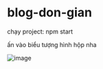 # blog-don-gian

chạy project: npm start

ấn vào biểu tượng hình hộp nha

![image](https://user-images.githubusercontent.com/91584992/193906664-f797d2ae-7f6e-45c2-8ef6-9196e0d3ae49.png)
